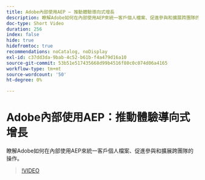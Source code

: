 ```yaml
---
title: Adobe內部使用AEP — 推動體驗導向式增長
description: 瞭解Adobe如何在內部使用AEP來統一客戶個人檔案、促進參與和擴展跨團隊的操作。
doc-type: Short Video
duration: 256
index: false
hide: true
hidefromtoc: true
recommendations: noCatalog, noDisplay
exl-id: c37dd3da-9bab-4c52-b61b-f4a479d16a10
source-git-commit: 53b51e517435668d99b4516f80c0c074d06a4165
workflow-type: tm+mt
source-wordcount: '50'
ht-degree: 0%

---
```


# Adobe內部使用AEP：推動體驗導向式增長

瞭解Adobe如何在內部使用AEP來統一客戶個人檔案、促進參與和擴展跨團隊的操作。

<!-- 62_S655_3442541_255_adobes-internal-use-of-aep-driving-experienceled-growth -->
>[!VIDEO](https://video.tv.adobe.com/v/3458328/?learn=on&enablevpops=true)
